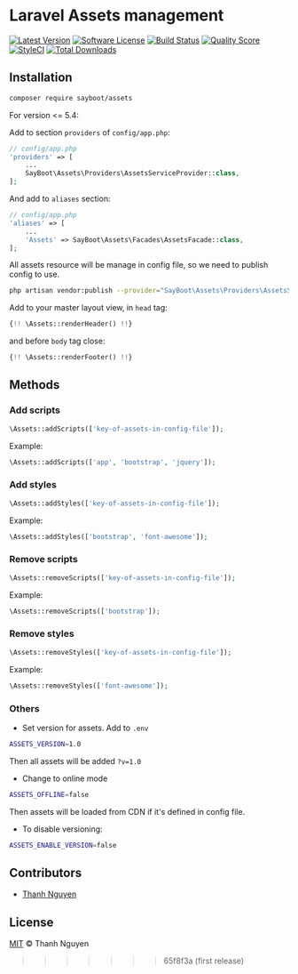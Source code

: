 # Laravel Assets management

[![Latest Version](https://img.shields.io/github/release/sayboot/assets.svg?style=flat-square)](https://github.com/sayboot/assets/releases)
[![Software License](https://img.shields.io/badge/license-MIT-brightgreen.svg?style=flat-square)](LICENSE.md)
[![Build Status](https://img.shields.io/travis/sayboot/assets/master.svg?style=flat-square)](https://travis-ci.org/sayboot/assets)
[![Quality Score](https://img.shields.io/scrutinizer/g/sayboot/assets.svg?style=flat-square)](https://scrutinizer-ci.com/g/sayboot/assets)
[![StyleCI](https://github.styleci.io/repos/526432388/shield?branch=main)](https://github.styleci.io/repos/526432388?branch=main)
[![Total Downloads](https://img.shields.io/packagist/dt/sayboot/assets.svg?style=flat-square)](https://packagist.org/packages/sayboot/assets)

## Installation

```bash
composer require sayboot/assets
```

For version <= 5.4:

Add to section `providers` of `config/app.php`:

```php
// config/app.php
'providers' => [
    ...
    SayBoot\Assets\Providers\AssetsServiceProvider::class,
];
```

And add to `aliases` section:

```php
// config/app.php
'aliases' => [
    ...
    'Assets' => SayBoot\Assets\Facades\AssetsFacade::class,
];
```

All assets resource will be manage in config file, so we need to publish config to use.

```bash
php artisan vendor:publish --provider="SayBoot\Assets\Providers\AssetsServiceProvider" --tag=config
```

Add to your master layout view, in `head` tag:

```php
{!! \Assets::renderHeader() !!}
```

and before `body` tag close:

```php
{!! \Assets::renderFooter() !!}
```

## Methods

### Add scripts

```php
\Assets::addScripts(['key-of-assets-in-config-file']);
```

Example:

```php
\Assets::addScripts(['app', 'bootstrap', 'jquery']);
```

### Add styles

```php
\Assets::addStyles(['key-of-assets-in-config-file']);
```

Example:

```php
\Assets::addStyles(['bootstrap', 'font-awesome']);
```

### Remove scripts

```php
\Assets::removeScripts(['key-of-assets-in-config-file']);
```

Example:

```php
\Assets::removeScripts(['bootstrap']);
```

### Remove styles

```php
\Assets::removeStyles(['key-of-assets-in-config-file']);
```

Example:

```php
\Assets::removeStyles(['font-awesome']);
```

### Others

- Set version for assets. Add to `.env`

```bash
ASSETS_VERSION=1.0
```

Then all assets will be added `?v=1.0`

- Change to online mode

```bash
ASSETS_OFFLINE=false
```

Then assets will be loaded from CDN if it's defined in config file.

- To disable versioning:

```bash
ASSETS_ENABLE_VERSION=false
```

## Contributors

- [Thanh Nguyen](https://crviet.com)

## License
[MIT](LICENSE) © Thanh Nguyen
>>>>>>> 65f8f3a (first release)
